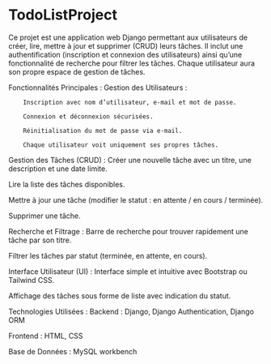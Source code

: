 # TodoListProject
Ce projet est une application web Django permettant aux utilisateurs de créer, lire, mettre à jour et supprimer (CRUD) leurs tâches. Il inclut une authentification (inscription et connexion des utilisateurs) ainsi qu’une fonctionnalité de recherche pour filtrer les tâches. Chaque utilisateur aura son propre espace de gestion de tâches.

 Fonctionnalités Principales :
    Gestion des Utilisateurs :

    	Inscription avec nom d’utilisateur, e-mail et mot de passe.

    	Connexion et déconnexion sécurisées.

    	Réinitialisation du mot de passe via e-mail.

    	Chaque utilisateur voit uniquement ses propres tâches.

 Gestion des Tâches (CRUD) :
   Créer une nouvelle tâche avec un titre, une description et une date limite.

   Lire la liste des tâches disponibles.

   Mettre à jour une tâche (modifier le statut : en attente / en cours / terminée).

   Supprimer une tâche.

  Recherche et Filtrage :
   Barre de recherche pour trouver rapidement une tâche par son titre.

   Filtrer les tâches par statut (terminée, en attente, en cours).

  Interface Utilisateur (UI) :
   Interface simple et intuitive avec Bootstrap ou Tailwind CSS.

   Affichage des tâches sous forme de liste avec indication du statut.

 
 Technologies Utilisées :
  Backend : Django, Django Authentication, Django ORM

  Frontend : HTML, CSS 

  Base de Données : MySQL workbench


